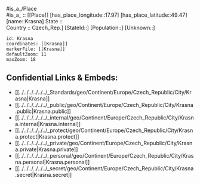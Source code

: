 ﻿---
location: [49.47,17.97] 
mapzoom: [7,12] 
mapmarker: city 
type: City
tags:
- geo/City


SpocWebEntityId: 31621
isDeleted: false
confidential: public

---
#is_a_/Place  
#is_a_ :: [[Place]] 
[has_place_longitude::17.97] 
[has_place_latitude::49.47] 
[name::Krasna] 
State ::  
Country :: Czech_Rep.] 
[StateId::] 
[Population::] 
[Unknown::] 


```leaflet
id: Krasna
coordinates: [[Krasna]] 
markerFile: [[Krasna]] 
defaultZoom: 11 
maxZoom: 18
```


## Confidential Links & Embeds: 
- [[../../../../../../_Standards/geo/Continent/Europe/Czech_Republic/City/Krasna|Krasna]] 
- [[../../../../../../_public/geo/Continent/Europe/Czech_Republic/City/Krasna.public|Krasna.public]] 
- [[../../../../../../_internal/geo/Continent/Europe/Czech_Republic/City/Krasna.internal|Krasna.internal]] 
- [[../../../../../../_protect/geo/Continent/Europe/Czech_Republic/City/Krasna.protect|Krasna.protect]] 
- [[../../../../../../_private/geo/Continent/Europe/Czech_Republic/City/Krasna.private|Krasna.private]] 
- [[../../../../../../_personal/geo/Continent/Europe/Czech_Republic/City/Krasna.personal|Krasna.personal]] 
- [[../../../../../../_secret/geo/Continent/Europe/Czech_Republic/City/Krasna.secret|Krasna.secret]] 
